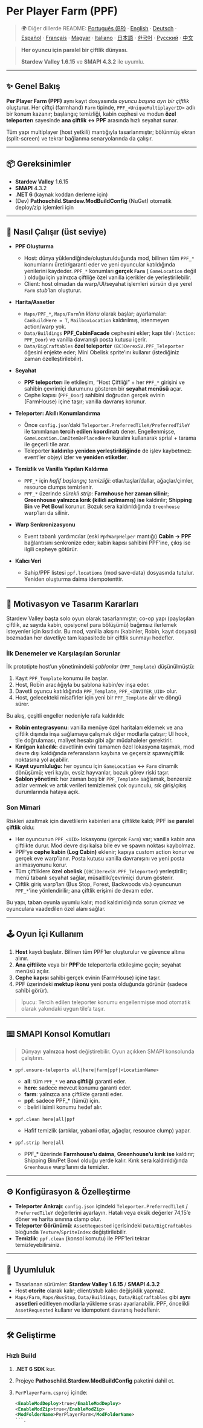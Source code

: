 # Per Player Farm (PPF)

> 🌍 Diğer dillerde README: [Português (BR)](README.md) · [English](README.en.md) · [Deutsch](README.de.md) · [Español](README.es.md) · [Français](README.fr.md) · [Magyar](README.hu.md) · [Italiano](README.it.md) · [日本語](README.ja.md) · [한국어](README.ko.md) · [Русский](README.ru.md) · [中文](README.zh.md)

> **Her oyuncu için paralel bir çiftlik dünyası.**
>
> **Stardew Valley 1.6.15** ve **SMAPI 4.3.2** ile uyumlu.

---

## ✨ Genel Bakış

**Per Player Farm (PPF)** aynı kayıt dosyasında *oyuncu başına ayrı bir çiftlik* oluşturur. Her çiftçi (farmhand) `Farm` tipinde, `PPF_<UniqueMultiplayerID>` adlı bir konum kazanır; başlangıç temizliği, kabin cephesi ve modun **özel teleporterı** sayesinde **ana çiftlik ↔ PPF** arasında hızlı seyahat sunar.

Tüm yapı multiplayer (host yetkili) mantığıyla tasarlanmıştır; bölünmüş ekran (split-screen) ve tekrar bağlanma senaryolarında da çalışır.

---

## 📦 Gereksinimler

* **Stardew Valley** 1.6.15
* **SMAPI** 4.3.2
* **.NET 6** (kaynak koddan derleme için)
* (Dev) **Pathoschild.Stardew.ModBuildConfig** (NuGet) otomatik deploy/zip işlemleri için

---

## 🧭 Nasıl Çalışır (üst seviye)

* **PPF Oluşturma**

  * Host: dünya yüklendiğinde/oluşturulduğunda mod, bilinen tüm `PPF_*` konumlarını üretir/garanti eder ve yeni oyuncular katıldığında yenilerini kaydeder. `PPF_*` konumları **gerçek `Farm`** ( `GameLocation` değil ) olduğu için yalnızca çiftliğe özel vanilla içerikler de yerleştirilebilir.
  * Client: host olmadan da warp/UI/seyahat işlemleri sürsün diye yerel `Farm` *stub*’ları oluşturur.

* **Harita/Assetler**

  * `Maps/PPF_*`, `Maps/Farm`’ın *klonu* olarak başlar; ayarlamalar: `CanBuildHere = T`, `MailboxLocation` kaldırılmış, istenmeyen action/warp yok.
  * `Data/Buildings` **PPF_CabinFacade** cephesini ekler; kapı tile’ı (`Action: PPF_Door`) ve vanilla davranışlı posta kutusu içerir.
  * `Data/BigCraftables` **özel teleporter** `(BC)DerexSV.PPF_Teleporter` öğesini enjekte eder; Mini Obelisk sprite’ını kullanır (istediğiniz zaman özelleştirilebilir).

* **Seyahat**

  * **PPF teleporterı** ile etkileşim, “Host Çiftliği” + her `PPF_*` girişini ve sahibin çevrimiçi durumunu gösteren bir **seyahat menüsü** açar.
  * Cephe kapısı (`PPF_Door`) sahibini doğrudan gerçek evinin (FarmHouse) içine taşır; vanilla davranış korunur.

* **Teleporter: Akıllı Konumlandırma**

  * Önce `config.json`’daki `Teleporter.PreferredTileX/PreferredTileY` ile tanımlanan **tercih edilen koordinatı** dener. Engellenmişse, `GameLocation.CanItemBePlacedHere` kuralını kullanarak sprial + tarama ile geçerli tile arar.
  * Teleporter **kaldırılıp yeniden yerleştirildiğinde** de işlev kaybetmez: event’ler objeyi izler ve **yeniden etiketler**.

* **Temizlik ve Vanilla Yapıları Kaldırma**

  * `PPF_*` için *hafif başlangıç temizliği*: otlar/taşlar/dallar, ağaçlar/çimler, resource clumps temizlenir.
  * `PPF_*` üzerinde *sürekli strip*: **Farmhouse her zaman silinir**; **Greenhouse yalnızca kırık (kilidi açılmamış) ise** kaldırılır; **Shipping Bin** ve **Pet Bowl** korunur. Bozuk sera kaldırıldığında `Greenhouse` warp’ları da silinir.

* **Warp Senkronizasyonu**

  * Event tabanlı yardımcılar (eski `PpfWarpHelper` mantığı) **Cabin → PPF** bağlantısını senkronize eder; kabin kapısı sahibini PPF’ine, çıkış ise ilgili cepheye götürür.

* **Kalıcı Veri**

  * Sahip/PPF listesi `ppf.locations` (mod save-data) dosyasında tutulur. Yeniden oluşturma daima idempotenttir.

---

## 🧠 Motivasyon ve Tasarım Kararları

Stardew Valley başta solo oyun olarak tasarlanmıştır; co-op yapı (paylaşılan çiftlik, az sayıda kabin, opsiyonel para bölüşümü) bağımsız ilerlemek isteyenler için kısıtlıdır. Bu mod, vanilla akışını (kabinler, Robin, kayıt dosyası) bozmadan her davetliye tam kapasitede bir çiftlik sunmayı hedefler.

### İlk Denemeler ve Karşılaşılan Sorunlar

İlk prototipte host’un yönetimindeki *şablonlar* (`PPF_Template`) düşünülmüştü:

1. Kayıt `PPF_Template` konumu ile başlar.
2. Host, Robin aracılığıyla bu şablona kabin/ev inşa eder.
3. Davetli oyuncu katıldığında `PPF_Template`, `PPF_<INVITER_UID>` olur.
4. Host, gelecekteki misafirler için yeni bir `PPF_Template` alır ve döngü sürer.

Bu akış, çeşitli engeller nedeniyle rafa kaldırıldı:

* **Robin entegrasyonu:** vanilla menüye özel haritaları eklemek ve ana çiftlik dışında inşa sağlamaya çalışmak diğer modlarla çatışır; UI hook, tile doğrulaması, maliyet hesabı gibi ağır müdahaleler gerektirir.
* **Kırılgan kalıcılık:** davetlinin evini tamamen özel lokasyona taşımak, mod devre dışı kaldığında referansların kaybına ve geçersiz spawn/çiftlik noktasına yol açabilir.
* **Kayıt uyumluluğu:** her oyuncu için `GameLocation` ↔ `Farm` dinamik dönüşümü; veri kaybı, evsiz hayvanlar, bozuk görev riski taşır.
* **Şablon yönetimi:** her zaman boş bir `PPF_Template` sağlamak, benzersiz adlar vermek ve artık verileri temizlemek çok oyunculu, sık giriş/çıkış durumlarında hataya açık.

### Son Mimari

Riskleri azaltmak için davetlilerin kabinleri ana çiftlikte kaldı; PPF ise **paralel çiftlik** oldu:

* Her oyuncunun `PPF_<UID>` lokasyonu (gerçek `Farm`) var; vanilla kabin ana çiftlikte durur. Mod devre dışı kalsa bile ev ve spawn noktası kaybolmaz.
* PPF’ye **cephe kabin (Log Cabin)** eklenir; kapıya custom action konur ve gerçek eve warp’lanır. Posta kutusu vanilla davranışını ve yeni posta animasyonunu korur.
* Tüm çiftliklere **özel obelisk** (`(BC)DerexSV.PPF_Teleporter`) yerleştirilir; menü tabanlı seyahat sağlar, müsaitlik/çevrimiçi durum gösterir.
* Çiftlik giriş warp’ları (Bus Stop, Forest, Backwoods vb.) oyuncunun `PPF_*`’ine yönlendirilir; ana çiftlik erişimi de devam eder.

Bu yapı, taban oyunla uyumlu kalır; mod kaldırıldığında sorun çıkmaz ve oyunculara vaadedilen özel alanı sağlar.

---

## 🕹️ Oyun İçi Kullanım

1. **Host** kaydı başlatır. Bilinen tüm PPF’ler oluşturulur ve güvence altına alınır.
2. **Ana çiftlikte** veya bir **PPF**’de teleporterla etkileşime geçin; seyahat menüsü açılır.
3. **Cephe kapısı** sahibi gerçek evinin (FarmHouse) içine taşır.
4. PPF üzerindeki **mektup ikonu** yeni posta olduğunda görünür (sadece sahibi görür).

> İpucu: Tercih edilen teleporter konumu engellenmişse mod otomatik olarak yakındaki uygun tile’a taşır.

---

## ⌨️ SMAPI Konsol Komutları

> Dünyayı **yalnızca host** değiştirebilir. Oyun açıkken SMAPI konsolunda çalıştırın.

* `ppf.ensure-teleports all|here|farm|ppf|<LocationName>`

  * **all**: tüm `PPF_*` ve **ana çiftliği** garanti eder.
  * **here**: sadece mevcut konumu garanti eder.
  * **farm**: yalnızca ana çiftlikte garanti eder.
  * **ppf**: sadece PPF_* (tümü) için.
  * **<LocationName>**: belirli isimli konumu hedef alır.

* `ppf.clean here|all|ppf`

  * Hafif temizlik (artıklar, yabani otlar, ağaçlar, resource clump) yapar.

* `ppf.strip here|all`

  * PPF_* üzerinde **Farmhouse’u daima**, **Greenhouse’u kırık ise** kaldırır; Shipping Bin/Pet Bowl olduğu yerde kalır. Kırık sera kaldırıldığında `Greenhouse` warp’larını da temizler.

---

## ⚙️ Konfigürasyon & Özelleştirme

* **Teleporter Ankrajı**: `config.json` içindeki `Teleporter.PreferredTileX` / `PreferredTileY` değerlerini ayarlayın. Hatalı veya eksik değerler 74,15’e döner ve harita sınırına clamp olur.
* **Teleporter Görünümü**: `AssetRequested` içerisindeki `Data/BigCraftables` bloğunda `Texture`/`SpriteIndex` değiştirilebilir.
* **Temizlik**: `ppf.clean` (konsol komutu) ile PPF’leri tekrar temizleyebilirsiniz.

---

## 🧩 Uyumluluk

* Tasarlanan sürümler: **Stardew Valley 1.6.15** / **SMAPI 4.3.2**
* Host **otorite** olarak kalır; client/stub kalıcı değişiklik yapmaz.
* `Maps/Farm`, `Maps/BusStop`, `Data/Buildings`, `Data/BigCraftables` gibi **aynı assetleri** editleyen modlarla yükleme sırası ayarlanabilir. PPF, öncelikli `AssetRequested` kullanır ve idempotent davranış hedeflenir.

---

## 🛠️ Geliştirme

### Hızlı Build

1. **.NET 6 SDK** kur.
2. Projeye **Pathoschild.Stardew.ModBuildConfig** paketini dahil et.
3. `PerPlayerFarm.csproj` içinde:

   ```xml
   <EnableModDeploy>true</EnableModDeploy>
   <EnableModZip>true</EnableModZip>
   <ModFolderName>PerPlayerFarm</ModFolderName>
   ```.
